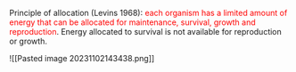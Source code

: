 Principle of allocation (Levins 1968): <font color="red">each organism has a limited amount of energy that can be allocated for maintenance, survival, growth and reproduction</font>. Energy allocated to survival is not available for reproduction or growth.

![[Pasted image 20231102143438.png]]
